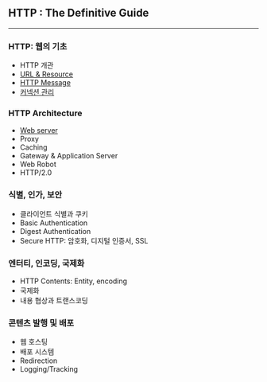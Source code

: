 ## HTTP : The Definitive Guide

---

### HTTP: 웹의 기초
  - HTTP 개관
  - [URL & Resource](https://github.com/chanmi-lee/TIL/blob/master/HTTP/url-and-resource.md)
  - [HTTP Message](https://github.com/chanmi-lee/TIL/blob/master/HTTP/http-message.md)
  - [커넥션 관리](https://github.com/chanmi-lee/TIL/blob/master/HTTP/http-connection.md)

### HTTP Architecture
  - [Web server]((https://github.com/chanmi-lee/TIL/blob/master/HTTP/web-server.md))
  - Proxy
  - Caching
  - Gateway & Application Server
  - Web Robot
  - HTTP/2.0

### 식별, 인가, 보안
  - 클라이언트 식별과 쿠키
  - Basic Authentication
  - Digest Authentication
  - Secure HTTP: 암호화, 디지털 인증서, SSL

### 엔터티, 인코딩, 국제화
  - HTTP Contents: Entity, encoding
  - 국제화
  - 내용 협상과 트랜스코딩

### 콘텐츠 발행 및 배포
  - 웹 호스팅
  - 배포 시스템
  - Redirection
  - Logging/Tracking
